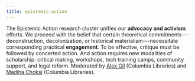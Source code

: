 ```yaml
---
title: epistemic-action
---
```


<!-- A 75-100 word paragraph describing the motivation behind these projects -->

The Epistemic Action research cluster unifies our **advocacy and activism** efforts. We proceed
with the belief that certain theoretical commitments---deconstruction, decolonization, or
historical materialism---necessitate corresponding practical **engagement**. To be effective,
critique must be followed by concerted action. And action requires new modalities of
scholarship: critical making, workshops, tech training camps, community support, and legal
reform. Moderated by [Alex Gil][ag] (Columbia Libraries) and [Madiha Choksi][mc] (Columbia
Libraries).

[ag]: http://www.elotroalex.com/profile/
[mc]: https://twitter.com/thedatarealist
